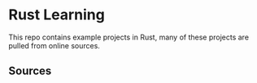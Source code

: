 # Rust Learning
This repo contains example projects in Rust, many of these projects are pulled from online sources.
## Sources

